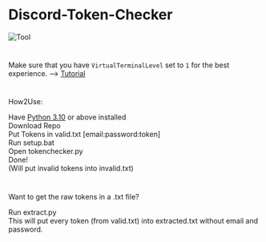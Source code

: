 # Discord-Token-Checker

![Tool](https://schuh.wtf/resources/images/tokenchecker.png)
<br>
#
Make sure that you have `VirtualTerminalLevel` set to `1` for the best experience. --> [Tutorial](https://www.youtube.com/watch?v=HeJOyEw3RtM)
#
How2Use:

Have [Python 3.10](https://www.python.org/downloads/) or above installed<br>
Download Repo<br>
Put Tokens in valid.txt [email:password:token]<br>
Run setup.bat<br>
Open tokenchecker.py<br>
Done!<br>
(Will put invalid tokens into invalid.txt)
<br>
#
Want to get the raw tokens in a .txt file?

Run extract.py<br>
This will put every token (from valid.txt) into extracted.txt without email and password.
